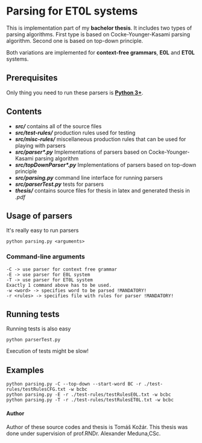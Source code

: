# Parsing for ET0L systems

This is implementation part of my **bachelor thesis**. It includes two types of parsing algorithms. First type is based on Cocke-Younger-Kasami parsing algorithm. Second one is based on top-down principle.

Both variations are implemented for **context-free grammars**, **E0L** and **ET0L** systems.

## Prerequisites

Only thing you need to run these parsers is [**Python 3+**](https://www.python.org/downloads/).

## Contents

- **_src/_**
    contains all of the source files
- **_src/test-rules/_**
    production rules used for testing
- **_src/misc-rules/_**
    miscellaneous production rules that can be used for playing with parsers
- **_src/parser&ast;.py_**
    Implementations of parsers based on Cocke-Younger-Kasami parsing algorithm
- **_src/topDownParser&ast;.py_**
    Implementations of parsers based on top-down principle
- **_src/parsing.py_**
    command line interface for running parsers
- **_src/parserTest.py_**
    tests for parsers
- **_thesis/_**
    contains source files for thesis in latex and generated thesis in *.pdf*

## Usage of parsers

It's really easy to run parsers

```shell
python parsing.py <arguments>
```

### Command-line arguments

```shell
-C -> use parser for context free grammar
-E -> use parser for E0L system
-T -> use parser for ET0L system
Exactly 1 command above has to be used.
-w <word> -> specifies word to be parsed !MANDATORY!
-r <rules> -> specifies file with rules for parser !MANDATORY!
```

## Running tests

Running tests is also easy

```shell
python parserTest.py
```

Execution of tests might be slow!

## Examples
```
python parsing.py -C --top-down --start-word BC -r ./test-rules/testRulesCFG.txt -w bcbc
python parsing.py -E -r ./test-rules/testRulesE0L.txt -w bcbc
python parsing.py -T -r ./test-rules/testRulesET0L.txt -w bcbc
```

#### Author
Author of these source codes and thesis is Tomáš Kožár. This thesis was done under supervision of prof.RNDr. Alexander Meduna,CSc.